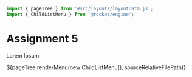 ```js server
import { pageTree } from '#src/layouts/layoutData.js';
import { ChildListMenu } from '@rocket/engine';
```

# Assignment 5

Lorem Ipsum

<div>${pageTree.renderMenu(new ChildListMenu(), sourceRelativeFilePath)}</div>
